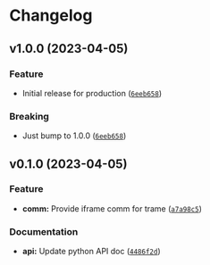 # Changelog

<!--next-version-placeholder-->

## v1.0.0 (2023-04-05)
### Feature
* Initial release for production ([`6eeb658`](https://github.com/Kitware/trame-iframe/commit/6eeb658f999ba73c26f551d6a4c11d2799fa1da7))

### Breaking
* Just bump to 1.0.0 ([`6eeb658`](https://github.com/Kitware/trame-iframe/commit/6eeb658f999ba73c26f551d6a4c11d2799fa1da7))

## v0.1.0 (2023-04-05)
### Feature
* **comm:** Provide iframe comm for trame ([`a7a98c5`](https://github.com/Kitware/trame-iframe/commit/a7a98c5b47c66f15d55c0445021f65a31cd70b97))

### Documentation
* **api:** Update python API doc ([`4486f2d`](https://github.com/Kitware/trame-iframe/commit/4486f2d98bff86131bd26f334b38dccb7afdd579))
